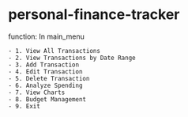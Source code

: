 # personal-finance-tracker
function:
In main_menu
    
    - 1. View All Transactions
    - 2. View Transactions by Date Range
    - 3. Add Transaction
    - 4. Edit Transaction
    - 5. Delete Transaction
    - 6. Analyze Spending
    - 7. View Charts
    - 8. Budget Management
    - 9. Exit
